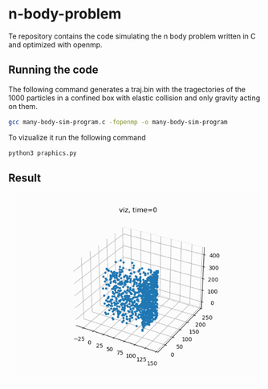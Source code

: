 # n-body-problem
Te repository contains the code simulating the n body problem written in C and optimized with openmp.

## Running the code
The following command generates a traj.bin with the tragectories of the 1000 particles in a confined box with elastic collision and only gravity acting on them.

```bash
gcc many-body-sim-program.c -fopenmp -o many-body-sim-program
```
To vizualize it run the following command

```bash
python3 praphics.py
```

## Result
![me](https://github.com/rajuthegr8/n-body-problem/blob/master/animation.gif)




